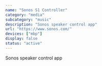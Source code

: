 ```yaml
---
name: "Sonos S1 Controller"
category: "media"
subcategory: "music"
description: "Sonos speaker control app"
url: "https://www.sonos.com/"
devices: ["mbp"]
display: false
status: "active"
---
```


Sonos speaker control app

